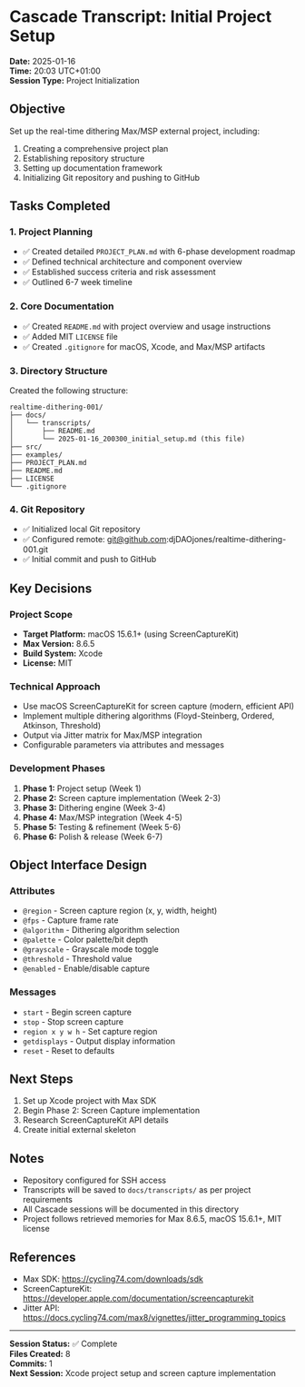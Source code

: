 # Cascade Transcript: Initial Project Setup

**Date:** 2025-01-16  
**Time:** 20:03 UTC+01:00  
**Session Type:** Project Initialization

## Objective

Set up the real-time dithering Max/MSP external project, including:
1. Creating a comprehensive project plan
2. Establishing repository structure
3. Setting up documentation framework
4. Initializing Git repository and pushing to GitHub

## Tasks Completed

### 1. Project Planning
- ✅ Created detailed `PROJECT_PLAN.md` with 6-phase development roadmap
- ✅ Defined technical architecture and component overview
- ✅ Established success criteria and risk assessment
- ✅ Outlined 6-7 week timeline

### 2. Core Documentation
- ✅ Created `README.md` with project overview and usage instructions
- ✅ Added MIT `LICENSE` file
- ✅ Created `.gitignore` for macOS, Xcode, and Max/MSP artifacts

### 3. Directory Structure
Created the following structure:
```
realtime-dithering-001/
├── docs/
│   └── transcripts/
│       ├── README.md
│       └── 2025-01-16_200300_initial_setup.md (this file)
├── src/
├── examples/
├── PROJECT_PLAN.md
├── README.md
├── LICENSE
└── .gitignore
```

### 4. Git Repository
- ✅ Initialized local Git repository
- ✅ Configured remote: git@github.com:djDAOjones/realtime-dithering-001.git
- ✅ Initial commit and push to GitHub

## Key Decisions

### Project Scope
- **Target Platform:** macOS 15.6.1+ (using ScreenCaptureKit)
- **Max Version:** 8.6.5
- **Build System:** Xcode
- **License:** MIT

### Technical Approach
- Use macOS ScreenCaptureKit for screen capture (modern, efficient API)
- Implement multiple dithering algorithms (Floyd-Steinberg, Ordered, Atkinson, Threshold)
- Output via Jitter matrix for Max/MSP integration
- Configurable parameters via attributes and messages

### Development Phases
1. **Phase 1:** Project setup (Week 1)
2. **Phase 2:** Screen capture implementation (Week 2-3)
3. **Phase 3:** Dithering engine (Week 3-4)
4. **Phase 4:** Max/MSP integration (Week 4-5)
5. **Phase 5:** Testing & refinement (Week 5-6)
6. **Phase 6:** Polish & release (Week 6-7)

## Object Interface Design

### Attributes
- `@region` - Screen capture region (x, y, width, height)
- `@fps` - Capture frame rate
- `@algorithm` - Dithering algorithm selection
- `@palette` - Color palette/bit depth
- `@grayscale` - Grayscale mode toggle
- `@threshold` - Threshold value
- `@enabled` - Enable/disable capture

### Messages
- `start` - Begin screen capture
- `stop` - Stop screen capture
- `region x y w h` - Set capture region
- `getdisplays` - Output display information
- `reset` - Reset to defaults

## Next Steps

1. Set up Xcode project with Max SDK
2. Begin Phase 2: Screen Capture implementation
3. Research ScreenCaptureKit API details
4. Create initial external skeleton

## Notes

- Repository configured for SSH access
- Transcripts will be saved to `docs/transcripts/` as per project requirements
- All Cascade sessions will be documented in this directory
- Project follows retrieved memories for Max 8.6.5, macOS 15.6.1+, MIT license

## References

- Max SDK: https://cycling74.com/downloads/sdk
- ScreenCaptureKit: https://developer.apple.com/documentation/screencapturekit
- Jitter API: https://docs.cycling74.com/max8/vignettes/jitter_programming_topics

---

**Session Status:** ✅ Complete  
**Files Created:** 8  
**Commits:** 1  
**Next Session:** Xcode project setup and screen capture implementation
